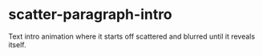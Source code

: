 # scatter-paragraph-intro
Text intro animation where it starts off scattered and blurred until it reveals itself.
